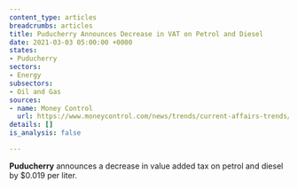 ```yaml
---
content_type: articles
breadcrumbs: articles
title: Puducherry Announces Decrease in VAT on Petrol and Diesel
date: 2021-03-03 05:00:00 +0000
states:
- Puducherry
sectors:
- Energy
subsectors:
- Oil and Gas
sources:
- name: Money Control
  url: https://www.moneycontrol.com/news/trends/current-affairs-trends/puducherry-lg-announces-2-reduction-in-vat-on-petrol-diesel-6580811.html
details: []
is_analysis: false

---
```

**Puducherry** announces a decrease in value added tax on petrol and diesel by $0.019 per liter.